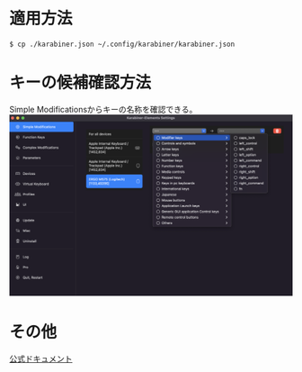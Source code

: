 # 適用方法
```
$ cp ./karabiner.json ~/.config/karabiner/karabiner.json
```

# キーの候補確認方法
Simple Modificationsからキーの名称を確認できる。
![karabiner_elements.png](./karabiner_elements.png)

# その他
[公式ドキュメント](https://karabiner-elements.pqrs.org/docs/)